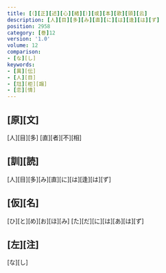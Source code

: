 ```yaml
---
title: [（][正][述][心][緒][）][或][本][歌][頭][云]
description: [人][目][多][み][直][に][は][逢][は][ず]
position: 2958
category: [巻]12
version: '1.0'
volume: 12
comparison:
- [な][し]
keywords:
- [異][伝]
- [人][目]
- [尫][柜][蹋]
- [恋][情]
---
```


## [原][文]

[人][目][多] [直][者][不][相]

## [訓][読]

[人][目][多][み][直][に][は][逢][は][ず]

## [仮][名]

[ひ][と][め][お][ほ][み] [た][だ][に][は][あ][は][ず]

## [左][注]

[な][し]
